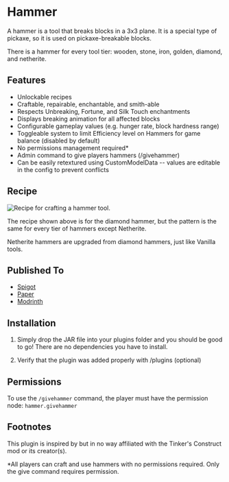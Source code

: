 # Hammer

A hammer is a tool that breaks blocks in a 3x3 plane. It is a special type of pickaxe, so it is used on pickaxe-breakable blocks.

There is a hammer for every tool tier: wooden, stone, iron, golden, diamond, and netherite.

## Features
- Unlockable recipes
- Craftable, repairable, enchantable, and smith-able
- Respects Unbreaking, Fortune, and Silk Touch enchantments
- Displays breaking animation for all affected blocks
- Configurable gameplay values (e.g. hunger rate, block hardness range)
- Toggleable system to limit Efficiency level on Hammers for game balance (disabled by default)
- No permissions management required*
- Admin command to give players hammers (/givehammer)
- Can be easily retextured using CustomModelData -- values are editable in the config to prevent conflicts

## Recipe
![Recipe for crafting a hammer tool.](https://raw.githubusercontent.com/PoorgrammerDev/VanillaPlus/media/hammer-crafting.png)

The recipe shown above is for the diamond hammer, but the pattern is the same for every tier of hammers except Netherite.

Netherite hammers are upgraded from diamond hammers, just like Vanilla tools.

## Published To
- [Spigot](https://www.spigotmc.org/resources/hammer.119392/)
- [Paper](https://hangar.papermc.io/FullPotato/Hammer)
- [Modrinth](https://modrinth.com/plugin/craftablehammers)

## Installation
1. Simply drop the JAR file into your plugins folder and you should be good to go! There are no dependencies you have to install.

2. Verify that the plugin was added properly with /plugins (optional)

## Permissions
To use the `/givehammer` command, the player must have the permission node: `hammer.givehammer`

## Footnotes

This plugin is inspired by but in no way affiliated with the Tinker's Construct mod or its creator(s).

*All players can craft and use hammers with no permissions required. Only the give command requires permission.
